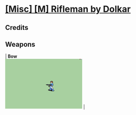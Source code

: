 # [\[Misc\] \[M\] Rifleman by Dolkar](./)
## Credits



## Weapons

| <b>Bow</b><br/><img alt="Bow animation" src="./5.%20Bow%20(Gun)/Bow.gif"/> |
